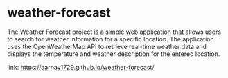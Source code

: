 # weather-forecast
The Weather Forecast project is a simple web application that allows users to search for weather information for a specific location. The application uses the OpenWeatherMap API to retrieve real-time weather data and displays the temperature and weather description for the entered location.

link: https://aarnav1729.github.io/weather-forecast/
